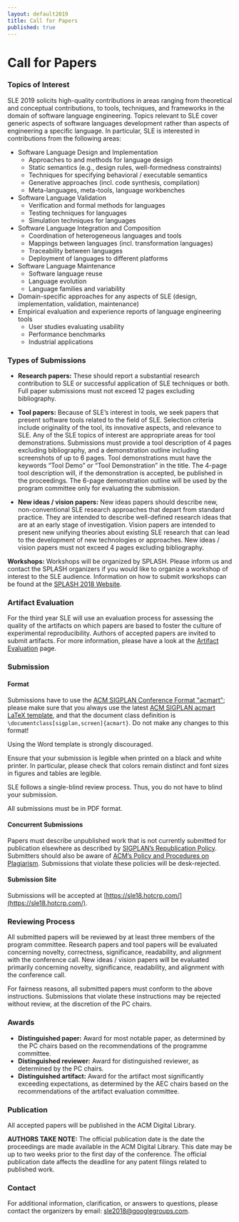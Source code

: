 ```yaml
---
layout: default2019
title: Call for Papers
published: true
---
```


# Call for Papers

### Topics of Interest

SLE 2019 solicits high-quality contributions in areas ranging from theoretical and conceptual contributions, to tools, techniques, and frameworks in the domain of software language engineering. Topics relevant to SLE cover generic aspects of software languages development rather than aspects of engineering a specific language. In particular, SLE is interested in contributions from the following areas:

- Software Language Design and Implementation
    - Approaches to and methods for language design
    - Static semantics (e.g., design rules, well-formedness constraints)
    - Techniques for specifying behavioral / executable semantics
    - Generative approaches (incl. code synthesis, compilation)
    - Meta-languages, meta-tools, language workbenches
- Software Language Validation
    - Verification and formal methods for languages
    - Testing techniques for languages
    - Simulation techniques for languages
- Software Language Integration and Composition
    - Coordination of heterogeneous languages and tools
    - Mappings between languages (incl. transformation languages)
    - Traceability between languages
    - Deployment of languages to different platforms
- Software Language Maintenance
    - Software language reuse
    - Language evolution
    - Language families and variability
- Domain-specific approaches for any aspects of SLE (design, implementation, validation, maintenance)
- Empirical evaluation and experience reports of language engineering tools
    - User studies evaluating usability
    - Performance benchmarks
    - Industrial applications

### Types of Submissions

- **Research papers:** These should report a substantial research contribution to SLE or successful application of SLE techniques or both. Full paper submissions must not exceed 12 pages excluding bibliography.

- **Tool papers:** Because of SLE’s interest in tools, we seek papers that present software tools related to the field of SLE. Selection criteria include originality of the tool, its innovative aspects, and relevance to SLE. Any of the SLE topics of interest are appropriate areas for tool demonstrations. Submissions must provide a tool description of 4 pages excluding bibliography, and a demonstration outline including screenshots of up to 6 pages. Tool demonstrations must have the keywords “Tool Demo” or “Tool Demonstration” in the title. The 4-page tool description will, if the demonstration is accepted, be published in the proceedings. The 6-page demonstration outline will be used by the program committee only for evaluating the submission.

- **New ideas / vision papers:** New ideas papers should describe new, non-conventional SLE research approaches that depart from standard practice. They are intended to describe well-defined research ideas that are at an early stage of investigation. Vision papers are intended to present new unifying theories about existing SLE research that can lead to the development of new technologies or approaches. New ideas / vision papers must not exceed 4 pages excluding bibliography.

**Workshops:** Workshops will be organized by SPLASH. Please inform us and contact the SPLASH organizers if you would like to organize a workshop of interest to the SLE audience. Information on how to submit workshops can be found at the [SPLASH 2018 Website](https://conf.researchr.org/track/splash-2018/splash-2018-Workshops).

### Artifact Evaluation

For the third year SLE will use an evaluation process for assessing the quality of the artifacts on which papers are based to foster the culture of experimental reproducibility. Authors of accepted papers are invited to submit artifacts. For more information, please have a look at the [Artifact Evaluation](http://www.sleconf.org/2018/ArtifactEvaluation.html) page.

### Submission

#### Format

Submissions have to use the [ACM SIGPLAN Conference Format "acmart"](http://sigplan.org/Resources/Author/#acmart-format); please make sure that you always use the latest [ACM SIGPLAN acmart LaTeX template](https://www.acm.org/binaries/content/assets/publications/consolidated-tex-template/acmart-master.zip), and that the document class definition is `\documentclass[sigplan,screen]{acmart}`. Do not make any changes to this format!

Using the Word template is strongly discouraged.

Ensure that your submission is legible when printed on a black and white printer. In particular, please check that colors remain distinct and font sizes in figures and tables are legible.

SLE follows a single-blind review process. Thus, you do not have to blind your submission.

All submissions must be in PDF format.

#### Concurrent Submissions

Papers must describe unpublished work that is not currently submitted for publication elsewhere as described by [SIGPLAN’s Republication Policy](http://www.sigplan.org/Resources/Policies/Republication). Submitters should also be aware of [ACM’s Policy and Procedures on Plagiarism](http://www.acm.org/publications/policies/plagiarism_policy). Submissions that violate these policies will be desk-rejected.

#### Submission Site

Submissions will be accepted at [https://sle18.hotcrp.com/](https://sle18.hotcrp.com/).

### Reviewing Process

All submitted papers will be reviewed by at least three members of the program committee.  Research papers and tool papers will be evaluated concerning novelty, correctness, significance, readability, and alignment with the conference call. New ideas / vision papers will be evaluated primarily concerning novelty, significance, readability, and alignment with the conference call.

For fairness reasons, all submitted papers must conform to the above instructions. Submissions that violate these instructions may be rejected without review, at the discretion of the PC chairs.

### Awards

- **Distinguished paper:** Award for most notable paper, as determined by the PC chairs based on the recommendations of the programme committee.
- **Distinguished reviewer:** Award for distinguished reviewer, as determined by the PC chairs.
- **Distinguished artifact:** Award for the artifact most significantly exceeding expectations, as determined by the AEC chairs based on the recommendations of the artifact evaluation committee.

### Publication

All accepted papers will be published in the ACM Digital Library.

**AUTHORS TAKE NOTE:** The official publication date is the date the proceedings are made available in the ACM Digital Library. This date may be up to two weeks prior to the first day of the conference. The official publication date affects the deadline for any patent filings related to published work.

### Contact

For additional information, clarification, or answers to questions, please contact the organizers by email: sle2018@googlegroups.com.


